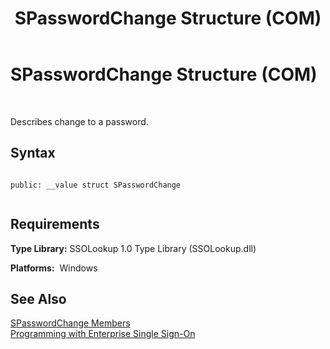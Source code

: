 ﻿---
title: SPasswordChange Structure (COM)
TOCTitle: SPasswordChange Structure (COM)
ms:assetid: b3bd157d-3b83-4f7b-8590-88620b2551dc
ms:mtpsurl: https://msdn.microsoft.com/en-us/library/Aa705271(v=BTS.80)
ms:contentKeyID: 51530612
ms.date: 08/30/2017
mtps_version: v=BTS.80
---

# SPasswordChange Structure (COM)

 

Describes change to a password.

## Syntax

``` 
  
public: __value struct SPasswordChange  
  
```

## Requirements

**Type Library:** SSOLookup 1.0 Type Library (SSOLookup.dll)

**Platforms:**  Windows

## See Also

[SPasswordChange Members](spasswordchange-members.md)  
[Programming with Enterprise Single Sign-On](https://msdn.microsoft.com/library/aa704508\(v=bts.80\))

